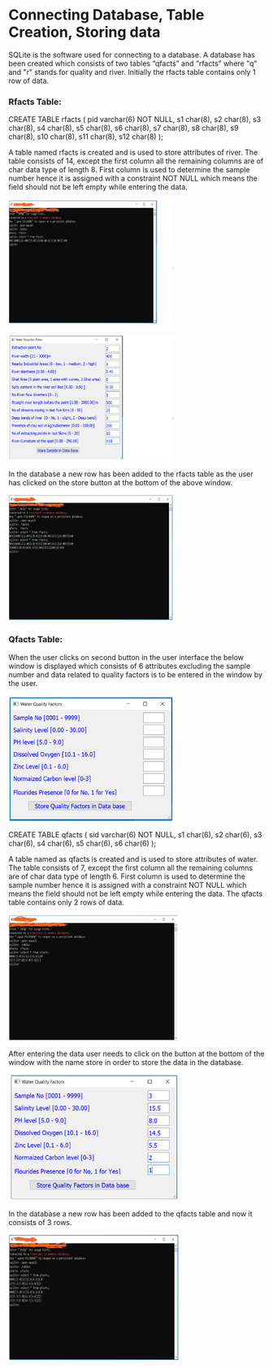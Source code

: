 # Connecting Database, Table Creation, Storing data 
SQLite is the software used for connecting to a database. A database has been created 
which consists of two tables “qfacts” and “rfacts” where "q" and "r" stands for quality and river. 
Initially the rfacts table contains only 1 row of data.

### Rfacts Table: 
CREATE TABLE rfacts
(
pid varchar(6) NOT NULL,
s1 char(8), s2 char(8), s3 char(8), s4 char(8), s5 char(8), s6 char(8), s7 char(8), s8 char(8), s9 char(8), s10 char(8), s11 char(8), s12 char(8)
);

A table named rfacts is created and is used to store attributes of river. The table consists of 14, except the first column all the remaining columns are of char data type of length 8. First column is used to determine the sample number hence it is assigned with a constraint NOT NULL which means the field should not be left empty while entering the data.
<p align="left">
  <img src="rfacts.png" width="325" height="250">
</p>
<p align="left">
  <img src="rfacts_data_entry.png" width="325" height="250">
</p>
In the database a new row has been added to the rfacts table as the user has clicked on the store button at the bottom of the above window.
<p align="left">
  <img src="Updated_Rfacts.png" width="325" height="250">
</p>

### Qfacts Table:
When the user clicks on second button in the user interface the below window is displayed which consists of 6 attributes excluding the sample number and data related to quality factors is to be entered in the window by the user. 
<p align="left">
  <img src="Qfacts.png" width="325" height="250">
</p>

CREATE TABLE qfacts
(
sid varchar(6) NOT NULL,
s1 char(6), s2 char(6), s3 char(6), s4 char(6), s5 char(6), s6 char(6)
);


A table named as qfacts is created and is used to store attributes of water. The table consists of 7, except the first column all the remaining columns are of char data type of length 6. First column is used to determine the sample number hence it is assigned with a constraint NOT NULL which means the field should not be left empty while entering the data. The qfacts table contains only 2 rows of data.  

<p align="left">
  <img src="Qfacts_Table.png" width="335" height="250">
</p> 

After entering the data user needs to click on the button at the bottom of the window with the name store in order to store the data in the database. 

<p align="left">
  <img src="Qfacts_data_entry.png" width="335" height="250">
</p>

In the database a new row has been added to the qfacts table and now it consists of 3 rows. 

<p align="left">
  <img src="Updated_Qfacts.png" width="335" height="250">
</p>


